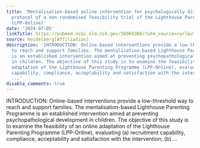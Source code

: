 ```yaml
---
title: 'Mentalisation-based online intervention for psychologically distressed parents:
  protocol of a non-randomised feasibility trial of the Lighthouse Parenting Programme-Online
  (LPP-Online)'
date: '2024-07-05'
linkTitle: https://pubmed.ncbi.nlm.nih.gov/38969386/?utm_source=curl&utm_medium=rss&utm_campaign=pubmed-2&utm_content=1FakS-2QOkCT8HsMOQP1bCRQ4YzyumYOmxmF0moLsQ3dFB1E9V&fc=20220326224207&ff=20240706182815&v=2.18.0.post9+e462414
source: heidelberg[Affiliation]
description: 'INTRODUCTION: Online-based interventions provide a low-threshold way
  to reach and support families. The mentalisation-based Lighthouse Parenting Programme
  is an established intervention aimed at preventing psychopathological development
  in children. The objective of this study is to examine the feasibility of an online
  adaptation of the Lighthouse Parenting Programme (LPP-Online), evaluating (a) recruitment
  capability, compliance, acceptability and satisfaction with the intervention; (b)
  ...'
disable_comments: true
---
```

INTRODUCTION: Online-based interventions provide a low-threshold way to reach and support families. The mentalisation-based Lighthouse Parenting Programme is an established intervention aimed at preventing psychopathological development in children. The objective of this study is to examine the feasibility of an online adaptation of the Lighthouse Parenting Programme (LPP-Online), evaluating (a) recruitment capability, compliance, acceptability and satisfaction with the intervention; (b) ...